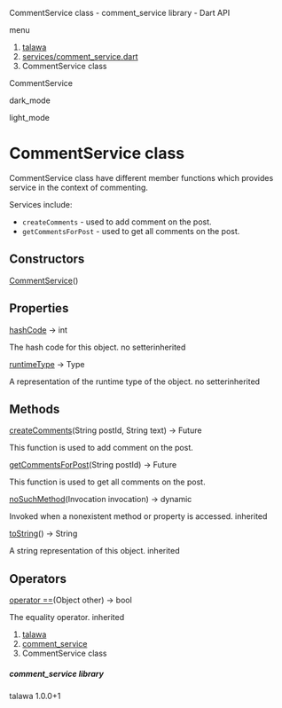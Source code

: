 




CommentService class - comment\_service library - Dart API







menu

1. [talawa](../index.html)
2. [services/comment\_service.dart](../services_comment_service/services_comment_service-library.html)
3. CommentService class

CommentService


dark\_mode

light\_mode




# CommentService class


CommentService class have different member functions which provides service in the context of commenting.

Services include:

* `createComments` - used to add comment on the post.
* `getCommentsForPost` - used to get all comments on the post.

## Constructors

[CommentService](../services_comment_service/CommentService/CommentService.html)()




## Properties

[hashCode](../services_comment_service/CommentService/hashCode.html)
→ int

The hash code for this object.
no setterinherited

[runtimeType](../services_comment_service/CommentService/runtimeType.html)
→ Type

A representation of the runtime type of the object.
no setterinherited



## Methods

[createComments](../services_comment_service/CommentService/createComments.html)(String postId, String text)
→ Future<void>


This function is used to add comment on the post.

[getCommentsForPost](../services_comment_service/CommentService/getCommentsForPost.html)(String postId)
→ Future<List>


This function is used to get all comments on the post.

[noSuchMethod](../services_comment_service/CommentService/noSuchMethod.html)(Invocation invocation)
→ dynamic


Invoked when a nonexistent method or property is accessed.
inherited

[toString](../services_comment_service/CommentService/toString.html)()
→ String


A string representation of this object.
inherited



## Operators

[operator ==](../services_comment_service/CommentService/operator_equals.html)(Object other)
→ bool


The equality operator.
inherited



 


1. [talawa](../index.html)
2. [comment\_service](../services_comment_service/services_comment_service-library.html)
3. CommentService class

##### comment\_service library





talawa
1.0.0+1






